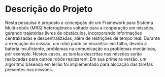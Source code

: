 # Descrição do Projeto
Nesta pesquisa é proposto a concepção de um Framework para Sistema Multi-robôs (MRS) heterogêneos voltado para a cooperação em missões, gerando trajetórias livres de obstáculos, incorporando informações centralizadas e descentralizadas, além de restrições de tempo real. Durante a execução da missão, um robô pode se encontrar em falha, devido à bateria insuficiente, problemas na comunicação ou problemas mecânicos, por exemplo. Nestes casos, as tarefas descritas nas missões serão realocadas para outros robôs realizarem. Em sua primeira versão, um algoritmo baseado em leilão foi implementado para alocação das tarefas presentes nas missões.

